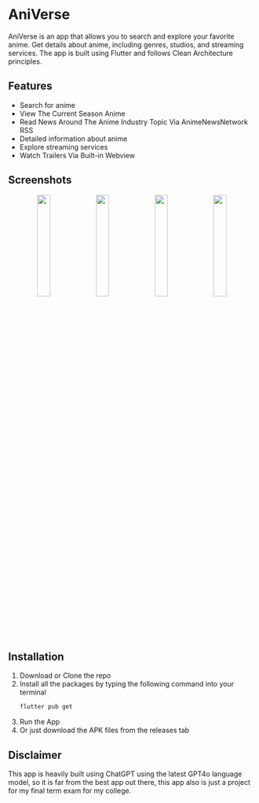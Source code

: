 # AniVerse

AniVerse is an app that allows you to search and explore your favorite anime. Get details about anime, including genres, studios, and streaming services. The app is built using Flutter and follows Clean Architecture principles.

## Features

- Search for anime
- View The Current Season Anime
- Read News Around The Anime Industry Topic Via AnimeNewsNetwork RSS
- Detailed information about anime
- Explore streaming services
- Watch Trailers Via Built-in Webview

## Screenshots
<p align="center">
<img src="https://github.com/HerrscherX86/AniVerse/assets/114969404/51095b16-c2b0-4caf-a5fb-00a273715ad8" width="23%"></img> 
<img src="https://github.com/HerrscherX86/AniVerse/assets/114969404/2526366e-90e8-47c0-9875-0f28bdd8c472" width="23%"></img> 
<img src="https://github.com/HerrscherX86/AniVerse/assets/114969404/3d7a92a0-f629-4705-bad3-a37c6b764832" width="23%"></img>
<img src="https://user-images.githubusercontent.com/60814961/125910899-56a901c5-b3b2-4e96-a544-70c178663556.png" width="23%"></img> 
</p>

## Installation

1. Download or Clone the repo
2. Install all the packages by typing the following command into your terminal
   ```sh
   flutter pub get
   ```
3. Run the App
4. Or just download the APK files from the releases tab

## Disclaimer
This app is heavily built using ChatGPT using the latest GPT4o language model, so it is far from
the best app out there, this app also is just a project for my final term exam for my college.
